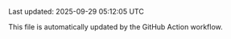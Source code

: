 Last updated: 2025-09-29 05:12:05 UTC

This file is automatically updated by the GitHub Action workflow.
